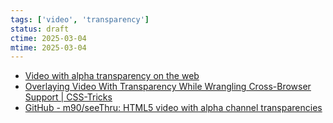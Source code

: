 ```yaml
---
tags: ['video', 'transparency']
status: draft
ctime: 2025-03-04
mtime: 2025-03-04
---
```


- [Video with alpha transparency on the web](https://jakearchibald.com/2024/video-with-transparency/)
- [Overlaying Video With Transparency While Wrangling Cross-Browser Support | CSS-Tricks](https://css-tricks.com/overlaying-video-with-transparency-while-wrangling-cross-browser-support/)
- [GitHub - m90/seeThru: HTML5 video with alpha channel transparencies](https://github.com/m90/seeThru)
